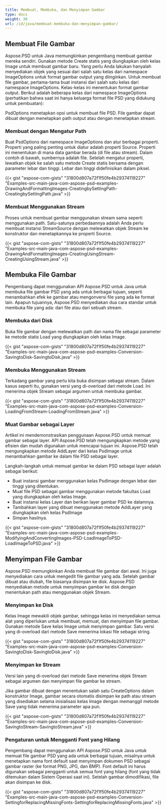 ```yaml
---
title: Membuat, Membuka, dan Menyimpan Gambar
type: docs
weight: 30
url: /id/java/membuat-membuka-dan-menyimpan-gambar/
---
```


## **Membuat File Gambar**
Aspose.PSD untuk Java memungkinkan pengembang membuat gambar mereka sendiri. Gunakan metode Create statis yang diungkapkan oleh kelas Image untuk membuat gambar baru. Yang perlu Anda lakukan hanyalah menyediakan objek yang sesuai dari salah satu kelas dari namespace ImageOptions untuk format gambar output yang diinginkan. Untuk membuat file gambar, pertama-tama buat instansi dari salah satu kelas dari namespace ImageOptions. Kelas-kelas ini menentukan format gambar output. Berikut adalah beberapa kelas dari namespace ImageOptions (perhatikan bahwa saat ini hanya keluarga format file PSD yang didukung untuk pembuatan):

PsdOptions menetapkan opsi untuk membuat file PSD. File gambar dapat dibuat dengan menetapkan path output atau dengan menetapkan stream.
### **Membuat dengan Mengatur Path**
Buat PsdOptions dari namespace ImageOptions dan atur berbagai properti. Properti yang paling penting untuk diatur adalah properti Source. Properti ini menentukan di mana data gambar berada (di file atau stream). Dalam contoh di bawah, sumbernya adalah file. Setelah mengatur properti, lewatkan objek ke salah satu metode Create statis bersama dengan parameter lebar dan tinggi. Lebar dan tinggi didefinisikan dalam piksel.



{{< gist "aspose-com-gists" "31800d807a72f1f50fe4b29374119227" "Examples-src-main-java-com-aspose-psd-examples-DrawingAndFormattingImages-CreatingbySettingPath-CreatingbySettingPath.java" >}}
### **Membuat Menggunakan Stream**
Proses untuk membuat gambar menggunakan stream sama seperti menggunakan path. Satu-satunya perbedaannya adalah Anda perlu membuat instansi StreamSource dengan melewatkan objek Stream ke konstruktor dan menetapkannya ke properti Source.



{{< gist "aspose-com-gists" "31800d807a72f1f50fe4b29374119227" "Examples-src-main-java-com-aspose-psd-examples-DrawingAndFormattingImages-CreatingUsingStream-CreatingUsingStream.java" >}}
## **Membuka File Gambar**
Pengembang dapat menggunakan API Aspose.PSD untuk Java untuk membuka file gambar PSD yang ada untuk berbagai tujuan, seperti menambahkan efek ke gambar atau mengonversi file yang ada ke format lain. Apapun tujuannya, Aspose.PSD menyediakan dua cara standar untuk membuka file yang ada: dari file atau dari sebuah stream.
### **Membuka dari Disk**
Buka file gambar dengan melewatkan path dan nama file sebagai parameter ke metode statis Load yang diungkapkan oleh kelas Image.



{{< gist "aspose-com-gists" "31800d807a72f1f50fe4b29374119227" "Examples-src-main-java-com-aspose-psd-examples-Conversion-SavingtoDisk-SavingtoDisk.java" >}}
### **Membuka Menggunakan Stream**
Terkadang gambar yang perlu kita buka disimpan sebagai stream. Dalam kasus seperti itu, gunakan versi yang di-overload dari metode Load. Ini menerima objek Stream sebagai argumen untuk membuka gambar.



{{< gist "aspose-com-gists" "31800d807a72f1f50fe4b29374119227" "Examples-src-main-java-com-aspose-psd-examples-Conversion-LoadingFromStream-LoadingFromStream.java" >}}
### **Muat Gambar sebagai Layer**
Artikel ini mendemonstrasikan penggunaan Aspose.PSD untuk memuat gambar sebagai layer. API Aspose.PSD telah mengungkapkan metode yang efisien dan mudah digunakan untuk mencapai tujuan ini. Aspose.PSD telah mengungkapkan metode AddLayer dari kelas PsdImage untuk menambahkan gambar ke dalam file PSD sebagai layer.

Langkah-langkah untuk memuat gambar ke dalam PSD sebagai layer adalah sebagai berikut:

- Buat instansi gambar menggunakan kelas PsdImage dengan lebar dan tinggi yang ditentukan.
- Muat file PSD sebagai gambar menggunakan metode fakultas Load yang diungkapkan oleh kelas Image.
- Buat instansi kelas Layer dan berikan layer gambar PSD ke dalamnya.
- Tambahkan layer yang dibuat menggunakan metode AddLayer yang diungkapkan oleh kelas PsdImage
- Simpan hasilnya.



{{< gist "aspose-com-gists" "31800d807a72f1f50fe4b29374119227" "Examples-src-main-java-com-aspose-psd-examples-ModifyingAndConvertingImages-PSD-LoadImageToPSD-LoadImageToPSD.java" >}}
## **Menyimpan File Gambar**
Aspose.PSD memungkinkan Anda membuat file gambar dari awal. Ini juga menyediakan cara untuk mengedit file gambar yang ada. Setelah gambar dibuat atau diubah, file biasanya disimpan ke disk. Aspose.PSD menyediakan metode untuk menyimpan gambar ke disk dengan menentukan path atau menggunakan objek Stream.
### **Menyimpan ke Disk**
Kelas Image mewakili objek gambar, sehingga kelas ini menyediakan semua alat yang diperlukan untuk membuat, memuat, dan menyimpan file gambar. Gunakan metode Save kelas Image untuk menyimpan gambar. Satu versi yang di-overload dari metode Save menerima lokasi file sebagai string.



{{< gist "aspose-com-gists" "31800d807a72f1f50fe4b29374119227" "Examples-src-main-java-com-aspose-psd-examples-Conversion-SavingtoDisk-SavingtoDisk.java" >}}
### **Menyimpan ke Stream**
Versi lain yang di-overload dari metode Save menerima objek Stream sebagai argumen dan menyimpan file gambar ke stream.

Jika gambar dibuat dengan menentukan salah satu CreateOptions dalam konstruktor Image, gambar secara otomatis disimpan ke path atau stream yang disediakan selama inisialisasi kelas Image dengan memanggil metode Save yang tidak menerima parameter apa pun.



{{< gist "aspose-com-gists" "31800d807a72f1f50fe4b29374119227" "Examples-src-main-java-com-aspose-psd-examples-Conversion-SavingtoStream-SavingtoStream.java" >}}
### **Pengaturan untuk Mengganti Font yang Hilang**
Pengembang dapat menggunakan API Aspose.PSD untuk Java untuk memuat file gambar PSD yang ada untuk berbagai tujuan, misalnya untuk menetapkan nama font default saat menyimpan dokumen PSD sebagai gambar raster (ke format PNG, JPG, dan BMP). Font default ini harus digunakan sebagai pengganti untuk semua font yang hilang (font yang tidak ditemukan dalam Sistem Operasi saat ini). Setelah gambar dimodifikasi, file akan disimpan ke disk.



{{< gist "aspose-com-gists" "31800d807a72f1f50fe4b29374119227" "Examples-src-main-java-com-aspose-psd-examples-Conversion-SettingforReplacingMissingFonts-SettingforReplacingMissingFonts.java" >}}


